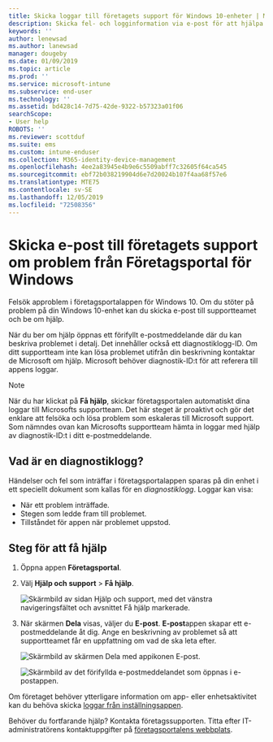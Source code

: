 ```yaml
---
title: Skicka loggar till företagets support för Windows 10-enheter | Microsoft Docs
description: Skicka fel- och logginformation via e-post för att hjälpa företagssupporten att lösa approblem
keywords: ''
author: lenewsad
ms.author: lanewsad
manager: dougeby
ms.date: 01/09/2019
ms.topic: article
ms.prod: ''
ms.service: microsoft-intune
ms.subservice: end-user
ms.technology: ''
ms.assetid: bd428c14-7d75-42de-9322-b57323a01f06
searchScope:
- User help
ROBOTS: ''
ms.reviewer: scottduf
ms.suite: ems
ms.custom: intune-enduser
ms.collection: M365-identity-device-management
ms.openlocfilehash: 4ee2a83945e4b9e6c5509abff7c32605f64ca545
ms.sourcegitcommit: ebf72b038219904d6e7d20024b107f4aa68f57e6
ms.translationtype: MTE75
ms.contentlocale: sv-SE
ms.lasthandoff: 12/05/2019
ms.locfileid: "72508356"
---
```

# <a name="email-your-company-support-about-problem-from-company-portal-for-windows"></a>Skicka e-post till företagets support om problem från Företagsportal för Windows

Felsök approblem i företagsportalappen för Windows 10. Om du stöter på problem på din Windows 10-enhet kan du skicka e-post till supportteamet och be om hjälp. 

När du ber om hjälp öppnas ett förifyllt e-postmeddelande där du kan beskriva problemet i detalj. Det innehåller också ett diagnostiklogg-ID. Om ditt supportteam inte kan lösa problemet utifrån din beskrivning kontaktar de Microsoft om hjälp. Microsoft behöver diagnostik-ID:t för att referera till appens loggar.   


> [!Note]
> När du har klickat på **Få hjälp**, skickar företagsportalen automatiskt dina loggar till Microsofts supportteam. Det här steget är proaktivt och gör det enklare att felsöka och lösa problem som eskaleras till Microsoft support. Som nämndes ovan kan Microsofts supportteam hämta in loggar med hjälp av diagnostik-ID:t i ditt e-postmeddelande.  

## <a name="what-is-a-diagnostic-log"></a>Vad är en diagnostiklogg?

Händelser och fel som inträffar i företagsportalappen sparas på din enhet i ett speciellt dokument som kallas för en _diagnostiklogg_. Loggar kan visa:  
* När ett problem inträffade.  
* Stegen som ledde fram till problemet.  
* Tillståndet för appen när problemet uppstod.   

## <a name="steps-to-get-help"></a>Steg för att få hjälp  

1. Öppna appen **Företagsportal**.
2. Välj **Hjälp och support** > **Få hjälp**.  

   ![Skärmbild av sidan Hjälp och support, med det vänstra navigeringsfältet och avsnittet Få hjälp markerade.](./media/1812_UCP_Help_Support_Get_Help_Logs.png)    

3. När skärmen **Dela** visas, väljer du **E-post**. **E-post**appen skapar ett e-postmeddelande åt dig. Ange en beskrivning av problemet så att supportteamet får en uppfattning om vad de ska leta efter.  

   ![Skärmbild av skärmen Dela med appikonen E-post.](./media/1811_Mail_Logs_Windows_CPapp.png)  


   ![Skärmbild av det förifyllda e-postmeddelandet som öppnas i e-postappen.](./media/1811_Get_Help_Email_Windows_CPapp.png)  

Om företaget behöver ytterligare information om app- eller enhetsaktivitet kan du behöva skicka [loggar från inställningsappen](send-logs-to-your-it-admin-settings-windows.md).  

Behöver du fortfarande hjälp? Kontakta företagssupporten. Titta efter IT-administratörens kontaktuppgifter på [företagsportalens webbplats](https://go.microsoft.com/fwlink/?linkid=2010980).  
